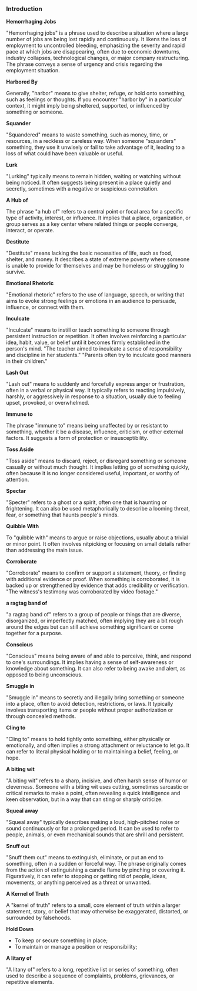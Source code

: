 
### Introduction

**Hemorrhaging Jobs**

"Hemorrhaging jobs" is a phrase used to describe a situation where a large number of jobs are being lost rapidly and continuously. It likens the loss of employment to uncontrolled bleeding, emphasizing the severity and rapid pace at which jobs are disappearing, often due to economic downturns, industry collapses, technological changes, or major company restructuring. The phrase conveys a sense of urgency and crisis regarding the employment situation.

**Harbored By**

Generally, "harbor" means to give shelter, refuge, or hold onto something, such as feelings or thoughts. If you encounter "harbor by" in a particular context, it might imply being sheltered, supported, or influenced by something or someone.

**Squander**

"Squandered" means to waste something, such as money, time, or resources, in a reckless or careless way. When someone "squanders" something, they use it unwisely or fail to take advantage of it, leading to a loss of what could have been valuable or useful.

**Lurk**

"Lurking" typically means to remain hidden, waiting or watching without being noticed. It often suggests being present in a place quietly and secretly, sometimes with a negative or suspicious connotation.

**A Hub of**

The phrase "a hub of" refers to a central point or focal area for a specific type of activity, interest, or influence. It implies that a place, organization, or group serves as a key center where related things or people converge, interact, or operate.

**Destitute**

"Destitute" means lacking the basic necessities of life, such as food, shelter, and money. It describes a state of extreme poverty where someone is unable to provide for themselves and may be homeless or struggling to survive. 

**Emotional Rhetoric**

"Emotional rhetoric" refers to the use of language, speech, or writing that aims to evoke strong feelings or emotions in an audience to persuade, influence, or connect with them.

**Inculcate**

"Inculcate" means to instill or teach something to someone through persistent instruction or repetition. It often involves reinforcing a particular idea, habit, value, or belief until it becomes firmly established in the person's mind. "The teacher aimed to inculcate a sense of responsibility and discipline in her students."
"Parents often try to inculcate good manners in their children."

**Lash Out**

"Lash out" means to suddenly and forcefully express anger or frustration, often in a verbal or physical way. It typically refers to reacting impulsively, harshly, or aggressively in response to a situation, usually due to feeling upset, provoked, or overwhelmed.

**Immune to**

The phrase "immune to" means being unaffected by or resistant to something, whether it be a disease, influence, criticism, or other external factors. It suggests a form of protection or insusceptibility.

**Toss Aside**

"Toss aside" means to discard, reject, or disregard something or someone casually or without much thought. It implies letting go of something quickly, often because it is no longer considered useful, important, or worthy of attention.

**Spectar**

"Specter" refers to a ghost or a spirit, often one that is haunting or frightening. It can also be used metaphorically to describe a looming threat, fear, or something that haunts people's minds.

**Quibble With**

To "quibble with" means to argue or raise objections, usually about a trivial or minor point. It often involves nitpicking or focusing on small details rather than addressing the main issue. 

**Corroborate**

"Corroborate" means to confirm or support a statement, theory, or finding with additional evidence or proof. When something is corroborated, it is backed up or strengthened by evidence that adds credibility or verification. "The witness's testimony was corroborated by video footage."

**a ragtag band of**

"a ragtag band of" refers to a group of people or things that are diverse, disorganized, or imperfectly matched, often implying they are a bit rough around the edges but can still achieve something significant or come together for a purpose.

**Conscious**

"Conscious" means being aware of and able to perceive, think, and respond to one's surroundings. It implies having a sense of self-awareness or knowledge about something. It can also refer to being awake and alert, as opposed to being unconscious.

**Smuggle in**

"Smuggle in" means to secretly and illegally bring something or someone into a place, often to avoid detection, restrictions, or laws. It typically involves transporting items or people without proper authorization or through concealed methods.

**Cling to**

"Cling to" means to hold tightly onto something, either physically or emotionally, and often implies a strong attachment or reluctance to let go. It can refer to literal physical holding or to maintaining a belief, feeling, or hope.

**A biting wit**

"A biting wit" refers to a sharp, incisive, and often harsh sense of humor or cleverness. Someone with a biting wit uses cutting, sometimes sarcastic or critical remarks to make a point, often revealing a quick intelligence and keen observation, but in a way that can sting or sharply criticize.

**Squeal away**

"Squeal away" typically describes making a loud, high-pitched noise or sound continuously or for a prolonged period. It can be used to refer to people, animals, or even mechanical sounds that are shrill and persistent.

**Snuff out**

"Snuff them out" means to extinguish, eliminate, or put an end to something, often in a sudden or forceful way. The phrase originally comes from the action of extinguishing a candle flame by pinching or covering it. Figuratively, it can refer to stopping or getting rid of people, ideas, movements, or anything perceived as a threat or unwanted.

**A Kernel of Truth**

A "kernel of truth" refers to a small, core element of truth within a larger statement, story, or belief that may otherwise be exaggerated, distorted, or surrounded by falsehoods.

**Hold Down**
- To keep or secure something in place;
- To maintain or manage a position or responsibility;

**A litany of**

"A litany of" refers to a long, repetitive list or series of something, often used to describe a sequence of complaints, problems, grievances, or repetitive elements. 
